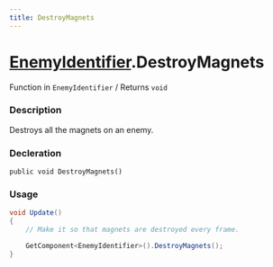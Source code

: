 ```yaml
---
title: DestroyMagnets
---
```


# [EnemyIdentifier](../).DestroyMagnets

Function in `EnemyIdentifier` / Returns `void`

### Description
Destroys all the magnets on an enemy.

### Decleration
`public void DestroyMagnets()`

### Usage 
```cs
void Update() 
{
    // Make it so that magnets are destroyed every frame.

    GetComponent<EnemyIdentifier>().DestroyMagnets();
}
```
